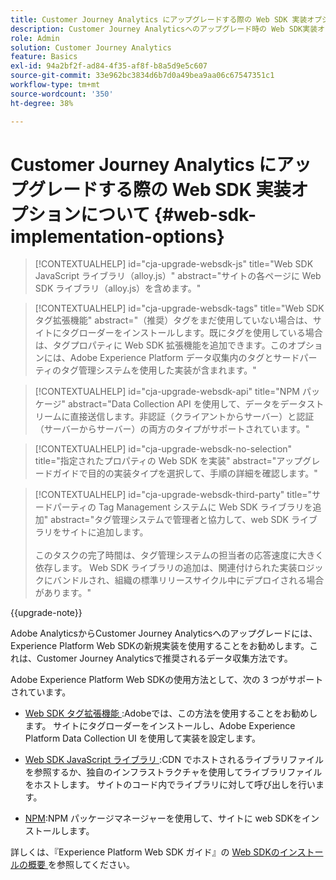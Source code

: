 ```yaml
---
title: Customer Journey Analytics にアップグレードする際の Web SDK 実装オプションについて
description: Customer Journey Analyticsへのアップグレード時の Web SDK実装オプションについて説明します
role: Admin
solution: Customer Journey Analytics
feature: Basics
exl-id: 94a2bf2f-ad84-4f35-af8f-b8a5d9e5c607
source-git-commit: 33e962bc3834d6b7d0a49bea9aa06c67547351c1
workflow-type: tm+mt
source-wordcount: '350'
ht-degree: 38%

---
```


# Customer Journey Analytics にアップグレードする際の Web SDK 実装オプションについて {#web-sdk-implementation-options}

<!-- markdownlint-disable MD034 -->

>[!CONTEXTUALHELP]
>id="cja-upgrade-websdk-js"
>title="Web SDK JavaScript ライブラリ（alloy.js）"
>abstract="サイトの各ページに Web SDK ライブラリ（alloy.js）を含めます。"

<!-- markdownlint-enable MD034 -->

<!-- markdownlint-disable MD034 -->

>[!CONTEXTUALHELP]
>id="cja-upgrade-websdk-tags"
>title="Web SDK タグ拡張機能"
>abstract="（推奨）タグをまだ使用していない場合は、サイトにタグローダーをインストールします。既にタグを使用している場合は、タグプロパティに Web SDK 拡張機能を追加できます。このオプションには、Adobe Experience Platform データ収集内のタグとサードパーティのタグ管理システムを使用した実装が含まれます。"

<!-- markdownlint-enable MD034 -->

<!-- markdownlint-disable MD034 -->

>[!CONTEXTUALHELP]
>id="cja-upgrade-websdk-api"
>title="NPM パッケージ"
>abstract="Data Collection API を使用して、データをデータストリームに直接送信します。非認証（クライアントからサーバー）と認証（サーバーからサーバー）の両方のタイプがサポートされています。"

<!-- markdownlint-enable MD034 -->

<!-- markdownlint-disable MD034 -->

>[!CONTEXTUALHELP]
>id="cja-upgrade-websdk-no-selection"
>title="指定されたプロパティの Web SDK を実装"
>abstract="アップグレードガイドで目的の実装タイプを選択して、手順の詳細を確認します。"

<!-- markdownlint-enable MD034 -->

<!-- markdownlint-disable MD034 -->

>[!CONTEXTUALHELP]
>id="cja-upgrade-websdk-third-party"
>title="サードパーティの Tag Management システムに Web SDK ライブラリを追加"
>abstract="タグ管理システムで管理者と協力して、web SDK ライブラリをサイトに追加します。<br><br> このタスクの完了時間は、タグ管理システムの担当者の応答速度に大きく依存します。 Web SDK ライブラリの追加は、関連付けられた実装ロジックにバンドルされ、組織の標準リリースサイクル中にデプロイされる場合があります。"

<!-- markdownlint-enable MD034 -->

{{upgrade-note}}

Adobe AnalyticsからCustomer Journey Analyticsへのアップグレードには、Experience Platform Web SDKの新規実装を使用することをお勧めします。これは、Customer Journey Analyticsで推奨されるデータ収集方法です。

Adobe Experience Platform Web SDKの使用方法として、次の 3 つがサポートされています。

* [Web SDK タグ拡張機能 ](https://experienceleague.adobe.com/en/docs/experience-platform/web-sdk/install/extension):Adobeでは、この方法を使用することをお勧めします。 サイトにタグローダーをインストールし、Adobe Experience Platform Data Collection UI を使用して実装を設定します。

* [Web SDK JavaScript ライブラリ ](https://experienceleague.adobe.com/en/docs/experience-platform/web-sdk/install/library):CDN でホストされるライブラリファイルを参照するか、独自のインフラストラクチャを使用してライブラリファイルをホストします。 サイトのコード内でライブラリに対して呼び出しを行います。

* [NPM](https://experienceleague.adobe.com/en/docs/experience-platform/web-sdk/install/npm):NPM パッケージマネージャーを使用して、サイトに web SDKをインストールします。

詳しくは、『Experience Platform Web SDK ガイド』の [Web SDKのインストールの概要 ](https://experienceleague.adobe.com/en/docs/experience-platform/web-sdk/install/overview) を参照してください。
